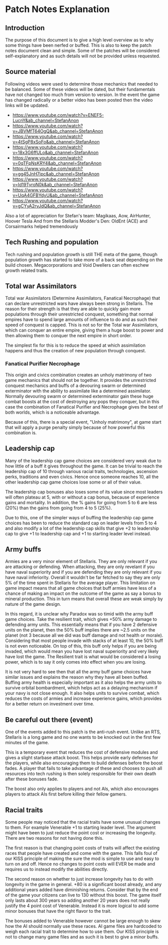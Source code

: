 # Patch Notes Explanation

## Introduction

The purpose of this document is to give a high level overview as to why some things have been nerfed or buffed. This is also to keep the patch notes document clean and simple. Some of the patches will be considered self-explanatory and as such details will not be provided unless requested.

## Source material

Following videos were used to determine those mechanics that needed to be balanced. Some of these videos will be dated, but their fundamentals have not changed too much from version to version. In the event the game has changed radically or a better video has been posted then the video links will be updated.

* https://www.youtube.com/watch?v=ENEF5-LucnY&ab_channel=StefanAnon
* https://www.youtube.com/watch?v=JBVMfT64OgQ&ab_channel=StefanAnon
* https://www.youtube.com/watch?v=4tSgP8xSoFo&ab_channel=StefanAnon
* https://www.youtube.com/watch?v=18x3G6ffULo&ab_channel=StefanAnon
* https://www.youtube.com/watch?v=0qTFpNsKRY4&ab_channel=StefanAnon
* https://www.youtube.com/watch?v=gg45JnH7ipc&ab_channel=StefanAnon
* https://www.youtube.com/watch?v=Id19TyroN0k&ab_channel=StefanAnon
* https://www.youtube.com/watch?v=UqA4GFBYdyU&ab_channel=StefanAnon
* https://www.youtube.com/watch?v=gCYyA2rvJdQ&ab_channel=StefanAnon

Also a lot of appreciation for Stefan's team: Magikaas, Aow, AirHunter, Hoover Tesla
And from the Stellaris Modder's Den: OldEnt (ACE) and Corsairmarks helped tremendously

## Tech Rushing and population

Tech rushing and population growth is still THE meta of the game, though population growth has started to take more of a back seat depending on the build chosen. Megacorporations and Void Dwellers can often eschew growth related traits.

## Total war Assimilators

Total war Assimilators (Determine Assimilators, Fanatical Necrophage) that can declare unrestricted wars have always been strong in Stellaris. The reason for their strength is that they are able to quickly gain more populations through their unrestricted conquest, something that normal empires have to spend large amounts of influence to do and as such their speed of conquest is capped. This is not so for the Total war Assimilators, which can conquer an entire empire, giving them a huge boost to power and then allowing them to conquer the next empire in short order.

The simplest fix for this is to reduce the speed at which assimilation happens and thus the creation of new population through conquest.

### Fanatical Purifier Necrophage

This origin and civics combination creates an unholy matrimony of two game mechanics that should not be together. It provides the unrestricted conquest mechanics and buffs of a devouring swarm or determined exterminator with the ability to assimilate like a determined assimilator. Normally devouring swarm or determined exterminator gain these huge combat boosts at the cost of destroying any pops they conquer, but in this case the combination of Fanatical Purifier and Necrophage gives the best of both worlds, which is a noticeable advantage.

Because of this, there is a special event, "Unholy matrimony", at game start that will apply a purge penalty simply because of how powerful this combination is.

## Leadership cap

Many of the leadership cap game choices are considered very weak due to how little of a buff it gives throughout the game. It can be trivial to reach the leadership cap of 10 through various racial traits, technologies, ascension perks, traditions and even civics. Hence once someone reaches 10, all the other leadership cap game choices lose some or all of their value.

The leadership cap bonuses also loses some of its value since most leaders will often plateau at 5, with or without a cap bonus, because of experience gains and mortality. In addition, the % gains for going from 5 to 6 are less (20%) than the gains from going from 4 to 5 (25%).

Due to this, one of the simpler ways of buffing the leadership cap game choices has been to reduce the standard cap on leader levels from 5 to 4 and also modify a lot of the leadership cap skills that give +2 to leadership cap to give +1 to leadership cap and +1 to starting leader level instead.

## Army buffs

Armies are a very minor element of Stellaris. They are only relevant if you are attacking or defending. When attacking, they are only revelant if you have naval superiority and if you are defending they are only relevant if you have naval inferiority. Overall it wouldn't be far fetched to say they are only 5% of the time spent in Stellaris for the average player. This limitation on game impact means that all game choices that buff armies have less of a chance of making an impact on the outcome of the game as say a bonus to mineral production. This in turn means that overall these are weak simply by nature of the game design.

In this regard, it is unclear why Paradox was so timid with the army buff game choices. Take the resilient trait, which gives +50% army damage to defending army units. This essentially means that if you have 2 defensive units on the planet, then the 50% buff implies there are ~2.5 units on the planet (not 3 because all we did was buff damage and not health or morale). Considering that most people invade with stacks of at least 10, the 50% buff is not even noticeable. On top of this, this buff only helps if you are being invaded, which would mean you have lost naval superiority and very likely have lost the game. The Resilient trait is what would be considered a losing power, which is to say it only comes into effect when you are losing.

It is not very hard to see then that all the army buff game choices have similar issues and explains the reason why they have all been buffed. Buffing army health is especially important as it also helps the army units to survive orbital bombardment, which helps act as a delaying mechanism if your navy is not close enough. It also helps units to survive combat, which reduces the costs of armies and increase experience gains, which provides for a better return on investment over time.

## Be careful out there (event)

One of the events added to this patch is the anti-rush event. Unlike an RTS, Stellaris is a long game and no one wants to be knocked out in the first few minutes of the game.

This is a temporary event that reduces the cost of defensive modules and gives a slight starbase attack boost. This helps provide early defenses for the players, while also encouraging them to build defenses before the boost fades. A player that fails to take advantage of these and chooses to push all resources into tech rushing is then solely responsible for their own death after these bonuses fade.

The boost also only applies to players and not AIs, which also encourages players to attack AIs first before killing their fellow gamers.

## Racial traits

Some people may noticed that the racial traits have some unusual changes to them. For example Venerable +1 to starting leader level. The argument might have been to just reduce the point cost or increasing the longevity. There are two reasons for not having done this.

The first reason is that changing point costs of traits will affect the existing races that people have created and come with the game. This falls foul of our KISS principle of making the sure the mod is simple to use and easy to turn on and off. Hence no changes to point costs will EVER be made and requires us to instead modify the abilities directly.

The second reason on whether to just increase longevity has to do with longevity in the game in general. +80 is a significant boost already, and any additional years added have diminishing returns. Consider that by the end of the game your citizens can live to 130 without this boost. The game itself only lasts about 300 years so adding another 20 years does not really justify the 4 point cost of Venerable. Instead it is more logical to add some minor bonuses that have the right flavor to the trait.

The bonuses added to Venerable however cannot be large enough to skew how the AI should normally use these races. AI game files are hardcoded to weigh each racial trait to determine how to use them. Our KISS principle is not to change many game files and as such it is best to give a minor buffs.
